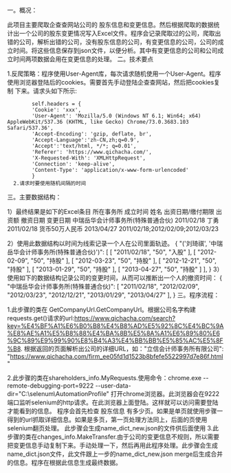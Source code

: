 一。概况：

此项目主要爬取企查查网站公司的 股东信息和变更信息。然后根据爬取的数据统计出一个公司的股东变更情况写入Excel文件。程序会记录爬取过的公司，爬取出错的公司，解析出错的公司，没有股东信息的公司，有变更信息的公司，公司的成立时间。将这些信息保存到json文件，以便分析。其中有变更信息的公司和公司成立时间两项数据会用在变更信息的处理。
二。技术要点

  1.反爬策略：程序使用User-Agent库，每次请求随机使用一个User-Agent。程序使用浏览器登陆后的cookies。需要首先手动登陆企查查网站，然后把cookies复制     下来。请求头如下所示:
  
            self.headers = {
            'Cookie': 'xxx',
            'User-Agent': 'Mozilla/5.0 (Windows NT 6.1; Win64; x64) AppleWebKit/537.36 (KHTML, like Gecko) Chrome/73.0.3683.103                                    Safari/537.36',
            'Accept-Encoding': 'gzip, deflate, br',
            'Accept-Language':'zh-CN,zh;q=0.9',
            'Accept':'text/html, */*; q=0.01',
            'Referer': 'https://www.qichacha.com/',
            'X-Requested-With': 'XMLHttpRequest',
            'Connection': 'keep-alive',
            'Content-Type': 'application/x-www-form-urlencoded'
            }
      2.请求时要使用随机间隔的时间
三。主要数据结构：

1）最终结果是如下的Excel条目
  所在事务所	                       成立时间	    姓名	出资日期/缴付期限	出资额	        撤资日期	   变更日期
  中瑞岳华会计师事务所(特殊普通合伙)	2011/02/18	丁勇	2011/02/18	    货币50万人民币	2013/04/27	2011/02/18;2012/02/09;2012/03/23

2）使用此数据结构以时间为线索记录一个人在公司里面轨迹。
{
    "('刘琦祺', '中瑞岳华会计师事务所(特殊普通合伙)')": [
        [
            "2011/02/18",
            "50",
            "入股"
        ],
        [
            "2012-02-09",
            "50",
            "持股"
        ],
        [
            "2012-03-23",
            "50",
            "持股"
        ],
        [
            "2012-12-21",
            "50",
            "持股"
        ],
        [
            "2013-01-29",
            "50",
            "持股"
        ],
        [
            "2013-04-27",
            "50",
            "持股"
        ]
    ],
}
3）使用如下的数据结构记录公司的变更时间，从而可以推断出一个人的撤资时间：
  {
        "中瑞岳华会计师事务所(特殊普通合伙)": [
        "2011/02/18",
        "2012/02/09",
        "2012/03/23",
        "2012/12/21",
        "2013/01/29",
        "2013/04/27"
    ],
  }
三。程序流程：

1.此步骤的类在 GetCompanyUrl.GetCompanyUrl。根据公司名字构建 requests.get()请求的url:https://www.qichacha.com/search?key=%E4%BF%A1%E6%B0%B8%E4%B8%AD%E5%92%8C%E4%BC%9A%E8%AE%A1%E5%B8%88%E4%BA%8B%E5%8A%A1%E6%89%80%E6%9C%89%E9%99%90%E8%B4%A3%E4%BB%BB%E5%85%AC%E5%8F%B8.
根据返回的页面解析出公司的详细URL，如："立信会计师事务所有限公司": "https://www.qichacha.com/firm_ee05fd1d1523b8bfefe5522997d7e86f.html"

2.此步骤的类在shareholders_info.MyRequests.使用命令：chrome.exe --remote-debugging-port=9222 --user-data-dir="C:\selenum\AutomationProfile"
  打开chrome浏览器。此浏览器会在9222端口监听selenium的http请求。在此浏览器上面登陆。这样就可以访问需要登陆才能看到的信息。
  程序会首先检查 股东信息 有多少页。如果是单页就使用步骤一得到的url抓取详细信息。如果是多页，第一页处理方法同上，后面的页使用selenium翻页处理。
  此步骤会生成name_dict_new.json的文件供后面使用
3.此步骤的类在changes_info.MakeTransfer.由于公司的变更信息不规则，所以需要把变更信息手动复制下来。手动处理一下，然后再用此程序处理。此步骤会生成
  name_dict.json文件，此文件跟上一步的name_dict_new.json merge后生成合并的信息。程序在根据此信息生成最终数据。


